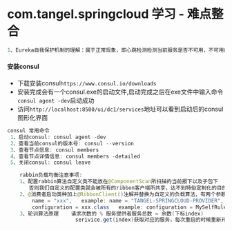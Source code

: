 # com.tangel.springcloud 学习 - 难点整合

``` java
1、Eureka自我保护机制的理解：属于正常现象，即心跳检测检测当前服务是否不可用，不可用的情况下不会进行立刻清除（某时刻某一个微服务不可用了，Eureka不会立刻清理，依旧会对该微服务的信息进行保存）
```

#### 安装consul
   * 下载安装consul`https://www.consul.io/downloads`
   * 安装完成会有一个consul.exe的启动文件,启动完成之后在exe文件中输入命令`consul agent -dev`启动成功
   * 访问`http://localhost:8500/ui/dc1/services`地址可以看到启动后的consul图形化界面
 ```java
 consul 常用命令
  1、启动consul: consul agent -dev
  2、查看当前consul的版本号: consul --version
  3、查看节点信息: consul members
  4、查看节点详情信息: consul members -detailed
  5、关闭consul: consul leave
 ``` 
  
``` java
    rabbin负载均衡注意事项:
    1、配置rabbin算法自定义类不能放在@ComponentScan所扫描的当前报下以及子包下
       否则我们自定义的配置类就会被所有的ribbon客户端所共享，达不到特俗定制化的目的
    2、@消费者启动类种加上@RibbonClient()注解并替换为自定义的负载算法，有两个参数:
        name = "xxx",   example: name = "TANGEL-SPRINGCLOUD-PROVIDER", 参数必须和restTemplate请求的服务名称相同
        configuration = xxx.class   example: configuration = MySelfRule.class   参数配置获取自定义类文件
    3、轮训算法原理    请求次数的 % 服务提供者服务总数 = 余数(下标index)      
                      serivice.get(index)获取对应的服务，每次重启的时候重新开始计数获取下标
```
